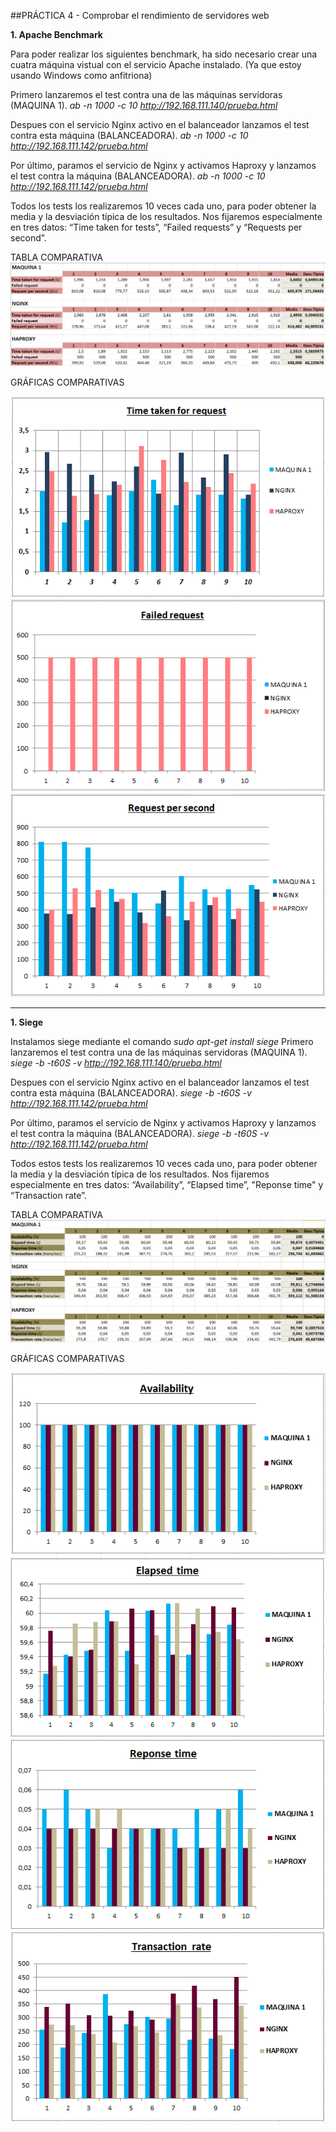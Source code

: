 ﻿##PRÁCTICA 4 - Comprobar el rendimiento de servidores web


**1. Apache Benchmark**

Para poder realizar los siguientes benchmark, ha sido necesario crear una cuatra máquina vistual con el servicio Apache instalado.
(Ya que estoy usando Windows como anfitriona)

Primero lanzaremos el test contra una de las máquinas servidoras (MAQUINA 1).
*ab -n 1000 -c 10 http://192.168.111.140/prueba.html*

Despues con el servicio Nginx activo en el balanceador lanzamos el test contra esta máquina (BALANCEADORA).
*ab -n 1000 -c 10 http://192.168.111.142/prueba.html*

Por último, paramos el servicio de Nginx y activamos Haproxy y lanzamos el test contra la máquina (BALANCEADORA).
*ab -n 1000 -c 10 http://192.168.111.142/prueba.html*


Todos los tests los realizaremos 10 veces cada uno, para poder obtener la media y la desviación típica de los resultados.
Nos fijaremos especialmente en tres datos: “Time taken for tests”, “Failed requests” y “Requests per second”.

TABLA COMPARATIVA
![img](https://github.com/MariaMma6/SWAP/blob/master/imagenes/imgP4/TABLA_APACHE.PNG  "Tabla comparativa apache")

GRÁFICAS COMPARATIVAS

![img](https://github.com/MariaMma6/SWAP/blob/master/imagenes/imgP4/APACHE_1.PNG  "Apache_1")
![img](https://github.com/MariaMma6/SWAP/blob/master/imagenes/imgP4/APACHE_2.PNG  "Apache_2")
![img](https://github.com/MariaMma6/SWAP/blob/master/imagenes/imgP4/APACHE_3.PNG  "Apache_3")

----------------------------------------------------------------------------------------------

**1. Siege**

Instalamos siege mediante el comando *sudo apt-get install siege*
Primero lanzaremos el test contra una de las máquinas servidoras (MAQUINA 1).
*siege -b -t60S -v http://192.168.111.140/prueba.html*

Despues con el servicio Nginx activo en el balanceador lanzamos el test contra esta máquina (BALANCEADORA).
*siege -b -t60S -v http://192.168.111.142/prueba.html*

Por último, paramos el servicio de Nginx y activamos Haproxy y lanzamos el test contra la máquina (BALANCEADORA).
*siege -b -t60S -v http://192.168.111.142/prueba.html*


Todos estos tests los realizaremos 10 veces cada uno, para poder obtener la media y la desviación típica de los resultados.
Nos fijaremos especialmente en tres datos: “Availability”, “Elapsed time”, "Reponse time" y “Transaction rate”.

TABLA COMPARATIVA
![img](https://github.com/MariaMma6/SWAP/blob/master/imagenes/imgP4/TABLA_SIEGE.PNG  "Tabla comparativa siege")

GRÁFICAS COMPARATIVAS

![img](https://github.com/MariaMma6/SWAP/blob/master/imagenes/imgP4/SIEGE_1.PNG  "Apache_3")
![img](https://github.com/MariaMma6/SWAP/blob/master/imagenes/imgP4/SIEGE_2.PNG  "Apache_3")
![img](https://github.com/MariaMma6/SWAP/blob/master/imagenes/imgP4/SIEGE_3.PNG  "Apache_3")
![img](https://github.com/MariaMma6/SWAP/blob/master/imagenes/imgP4/SIEGE_4.PNG  "Apache_3")
